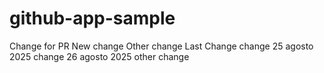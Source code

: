 # github-app-sample
Change for PR
New change
Other change
Last Change
change 25 agosto 2025
change 26 agosto 2025
other change
